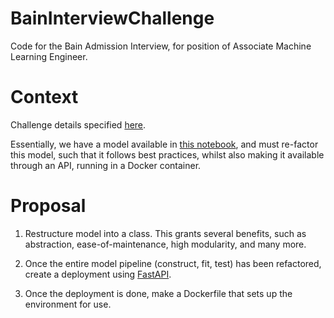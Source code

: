 # BainInterviewChallenge
Code for the Bain Admission Interview, for position of Associate Machine Learning Engineer.

# Context
Challenge details specified [here](Challenge.md).

Essentially, we have a model available in [this notebook](Property-Friends-basic-model.ipynb), and must re-factor this model, such that it follows best practices, whilst also making it available through an API, running in a Docker container.

# Proposal
1. Restructure model into a class. This grants several benefits, such as abstraction, ease-of-maintenance, high modularity, and many more.

2. Once the entire model pipeline (construct, fit, test) has been refactored, create a deployment using [FastAPI](https://fastapi.tiangolo.com/).

3. Once the deployment is done, make a Dockerfile that sets up the environment for use.



